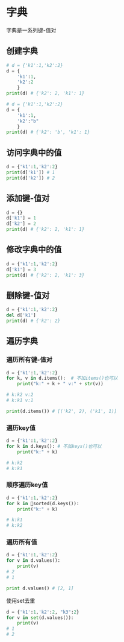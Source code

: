# 字典

字典是一系列键-值对

## 创建字典

```python
# d = {'k1':1,'k2':2}
d = {
    'k1':1,
    'k2':2
    }
print(d) # {'k2': 2, 'k1': 1}
```

```python
# d = {'k1':1,'k2':2}
d = {
    'k1':1,
    'k2':"b"
    }
print(d) # {'k2': 'b', 'k1': 1}
```

## 访问字典中的值

```python
d = {'k1':1,'k2':2}
print(d['k1']) # 1
print(d['k2']) # 2
```

## 添加键-值对

```python
d = {}
d['k1'] = 1
d['k2'] = 2
print(d) # {'k2': 2, 'k1': 1}
```

## 修改字典中的值

```python
d = {'k1':1,'k2':2}
d['k1'] = 3
print(d) # {'k2': 2, 'k1': 3}
```

## 删除键-值对

```python
d = {'k1':1,'k2':2}
del d['k1']
print(d) # {'k2': 2}
```

## 遍历字典

### 遍历所有键-值对

```python
d = {'k1':1,'k2':2}
for k, v in d.items():  # 不加items()也可以
    print("k:" + k + " v:" + str(v))

# k:k2 v:2
# k:k1 v:1

print(d.items()) # [('k2', 2), ('k1', 1)]
```

### 遍历key值

```python
d = {'k1':1,'k2':2}
for k in d.keys(): # 不加keys()也可以
    print("k:" + k)

# k:k2
# k:k1
```

### 顺序遍历key值

```python
d = {'k1':1,'k2':2}
for k in sorted(d.keys()):
    print("k:" + k)

# k:k1
# k:k2
```

### 遍历所有值

```python
d = {'k1':1,'k2':2}
for v in d.values():
    print(v)
# 2
# 1

print d.values() # [2, 1]
```

使用set去重

```python
d = {'k1':1,'k2':2, "k3":2}
for v in set(d.values()):
    print(v)
# 1
# 2
```